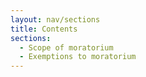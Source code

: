 ```yaml
---
layout: nav/sections
title: Contents
sections:
  - Scope of moratorium
  - Exemptions to moratorium
---
```


